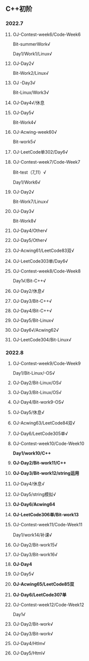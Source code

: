 ## C++初阶

### 2022.7

11. OJ-Contest-week6/Code-Week6

    Bit-summerWork√

    Day1/Work1/Linux√

12. OJ-Day2√

    Bit-Work2/Linux√

13. OJ -Day3√

    Bit-Linux/Work3√
    
14. OJ-Day4√/休息

15. OJ-Day5√

    Bit-Work4√

16. OJ-Acwing-week60√

    Bit-work5√

17. OJ-LeetCode单302/Day6√

18. OJ-Contest-week7/Code-Week7

    Bit-test（7_11）√

    Day1/Work6√

19. OJ-Day2√

    Bit-Work7/Linux√

20. OJ-Day3√

    Bit-Work8√

21. OJ-Day4/Other√

22. OJ-Day5/Other√

23. OJ-Acwing61/LeetCode83双√

24. OJ-LeetCode303单/Day6√

25. OJ-Contest-week8/Code-Week8

    Day1√/Bit-C++√

26. OJ-Day2/休息√

27. OJ-Day3/Bit-C++√

28. OJ-Day4/Bit-C++√

29. OJ-Day5/Bit-Linux√

30. OJ-Day6√/Acwing62√

31. OJ-LeetCode304/Bit-Linux√

### 2022.8

1. OJ-Contest-week9/Code-Week9

    Day1/Bit-Linux/-OS√

2. OJ-Day2/Bit-Linux/OS√

3. OJ-Day3/Bit-Linux/OS√

4. OJ-Day4/Bit-work9-OS√

5. OJ-Day5/休息√

6. OJ-Acwing63/LeetCode84双√

7. OJ-Day6/LeetCode305单√

8. OJ-Contest-week10/Code-Week10

    **Day1/work10/C++**

9. **OJ-Day2/Bit-work11/C++**

10. **OJ-Day3/Bit-work12/string运用**

11. OJ-Day4/休息√

12. OJ-Day5/string模拟√

13. **OJ-Day6/Acwing64**

14. **OJ-LeetCode306单/Bit-work13**

15. OJ-Contest-week11/Code-Week11

    Day1/work14/补课√

16. OJ-Day2/Bit-work15√

17. OJ-Day3/Bit-work16√

18. **OJ-Day4**

19. OJ-Day5√

20. **OJ-Acwing65/LeetCode85双**

21. **OJ-Day6/LeetCode307单**

22. OJ-Contest-week12/Code-Week12

    Day1√

23. OJ-Day2/Bit-work√

24. OJ-Day3/Bit-work√

25. OJ-Day4/Htlm√

26. OJ-Day5/Html√